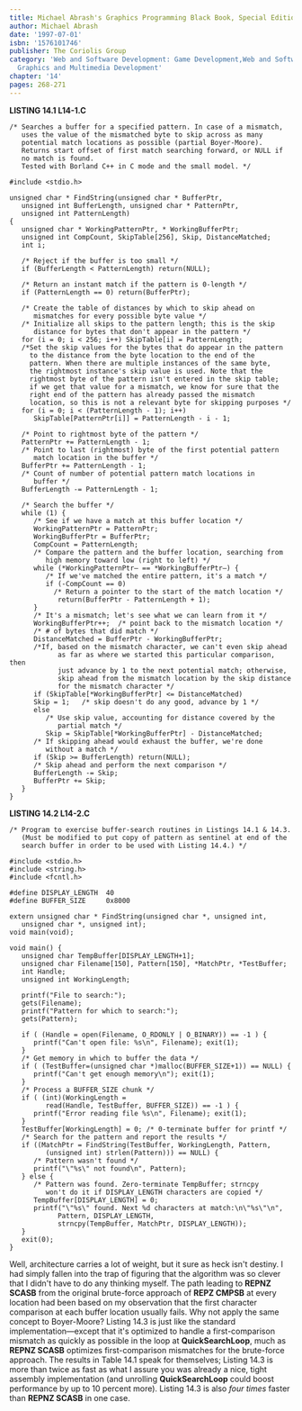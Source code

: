 ```yaml
---
title: Michael Abrash's Graphics Programming Black Book, Special Edition
author: Michael Abrash
date: '1997-07-01'
isbn: '1576101746'
publisher: The Coriolis Group
category: 'Web and Software Development: Game Development,Web and Software Development:
  Graphics and Multimedia Development'
chapter: '14'
pages: 268-271
---
```


**LISTING 14.1 L14-1.C**

    /* Searches a buffer for a specified pattern. In case of a mismatch,
       uses the value of the mismatched byte to skip across as many
       potential match locations as possible (partial Boyer-Moore).
       Returns start offset of first match searching forward, or NULL if
       no match is found.
       Tested with Borland C++ in C mode and the small model. */

    #include <stdio.h>

    unsigned char * FindString(unsigned char * BufferPtr,
       unsigned int BufferLength, unsigned char * PatternPtr,
       unsigned int PatternLength)
    {
       unsigned char * WorkingPatternPtr, * WorkingBufferPtr;
       unsigned int CompCount, SkipTable[256], Skip, DistanceMatched;
       int i;

       /* Reject if the buffer is too small */
       if (BufferLength < PatternLength) return(NULL);

       /* Return an instant match if the pattern is 0-length */
       if (PatternLength == 0) return(BufferPtr);

       /* Create the table of distances by which to skip ahead on
          mismatches for every possible byte value */
       /* Initialize all skips to the pattern length; this is the skip
          distance for bytes that don't appear in the pattern */
       for (i = 0; i < 256; i++) SkipTable[i] = PatternLength;
       /*Set the skip values for the bytes that do appear in the pattern
         to the distance from the byte location to the end of the
         pattern. When there are multiple instances of the same byte,
         the rightmost instance's skip value is used. Note that the
         rightmost byte of the pattern isn't entered in the skip table;
         if we get that value for a mismatch, we know for sure that the
         right end of the pattern has already passed the mismatch
         location, so this is not a relevant byte for skipping purposes */
       for (i = 0; i < (PatternLength - 1); i++)
          SkipTable[PatternPtr[i]] = PatternLength - i - 1;

       /* Point to rightmost byte of the pattern */
       PatternPtr += PatternLength - 1;
       /* Point to last (rightmost) byte of the first potential pattern
          match location in the buffer */
       BufferPtr += PatternLength - 1;
       /* Count of number of potential pattern match locations in
          buffer */
       BufferLength -= PatternLength - 1;

       /* Search the buffer */
       while (1) {
          /* See if we have a match at this buffer location */
          WorkingPatternPtr = PatternPtr;
          WorkingBufferPtr = BufferPtr;
          CompCount = PatternLength;
          /* Compare the pattern and the buffer location, searching from
             high memory toward low (right to left) */
          while (*WorkingPatternPtr— == *WorkingBufferPtr—) {
             /* If we've matched the entire pattern, it's a match */
             if (-CompCount == 0)
               /* Return a pointer to the start of the match location */
                return(BufferPtr - PatternLength + 1);
          }
          /* It's a mismatch; let's see what we can learn from it */
          WorkingBufferPtr++;  /* point back to the mismatch location */
          /* # of bytes that did match */
          DistanceMatched = BufferPtr - WorkingBufferPtr;
          /*If, based on the mismatch character, we can't even skip ahead
                as far as where we started this particular comparison, then
                just advance by 1 to the next potential match; otherwise,
                skip ahead from the mismatch location by the skip distance
                for the mismatch character */
          if (SkipTable[*WorkingBufferPtr] <= DistanceMatched)
          Skip = 1;   /* skip doesn't do any good, advance by 1 */
          else
             /* Use skip value, accounting for distance covered by the
                partial match */
             Skip = SkipTable[*WorkingBufferPtr] - DistanceMatched;
          /* If skipping ahead would exhaust the buffer, we're done
             without a match */
          if (Skip >= BufferLength) return(NULL);
          /* Skip ahead and perform the next comparison */
          BufferLength -= Skip;
          BufferPtr += Skip;
       }
    }

**LISTING 14.2 L14-2.C**

    /* Program to exercise buffer-search routines in Listings 14.1 & 14.3.
       (Must be modified to put copy of pattern as sentinel at end of the
       search buffer in order to be used with Listing 14.4.) */

    #include <stdio.h>
    #include <string.h>
    #include <fcntl.h>

    #define DISPLAY_LENGTH  40
    #define BUFFER_SIZE     0x8000

    extern unsigned char * FindString(unsigned char *, unsigned int,
       unsigned char *, unsigned int);
    void main(void);

    void main() {
       unsigned char TempBuffer[DISPLAY_LENGTH+1];
       unsigned char Filename[150], Pattern[150], *MatchPtr, *TestBuffer;
       int Handle;
       unsigned int WorkingLength;

       printf("File to search:");
       gets(Filename);
       printf("Pattern for which to search:");
       gets(Pattern);

       if ( (Handle = open(Filename, O_RDONLY | O_BINARY)) == -1 ) {
          printf("Can't open file: %s\n", Filename); exit(1);
       }
       /* Get memory in which to buffer the data */
       if ( (TestBuffer=(unsigned char *)malloc(BUFFER_SIZE+1)) == NULL) {
          printf("Can't get enough memory\n"); exit(1);
       }
       /* Process a BUFFER_SIZE chunk */
       if ( (int)(WorkingLength =
             read(Handle, TestBuffer, BUFFER_SIZE)) == -1 ) {
          printf("Error reading file %s\n", Filename); exit(1);
       }
       TestBuffer[WorkingLength] = 0; /* 0-terminate buffer for printf */
       /* Search for the pattern and report the results */
       if ((MatchPtr = FindString(TestBuffer, WorkingLength, Pattern,
             (unsigned int) strlen(Pattern))) == NULL) {
          /* Pattern wasn't found */
          printf("\"%s\" not found\n", Pattern);
       } else {
          /* Pattern was found. Zero-terminate TempBuffer; strncpy
             won't do it if DISPLAY_LENGTH characters are copied */
          TempBuffer[DISPLAY_LENGTH] = 0;
          printf("\"%s\" found. Next %d characters at match:\n\"%s\"\n",
                Pattern, DISPLAY_LENGTH,
                strncpy(TempBuffer, MatchPtr, DISPLAY_LENGTH));
       }
       exit(0);
    }

Well, architecture carries a lot of weight, but it sure as heck isn't
destiny. I had simply fallen into the trap of figuring that the
algorithm was so clever that I didn't have to do any thinking myself.
The path leading to **REPNZ SCASB** from the original brute-force
approach of **REPZ CMPSB** at every location had been based on my
observation that the first character comparison at each buffer location
usually fails. Why not apply the same concept to Boyer-Moore? Listing
14.3 is just like the standard implementation—except that it's optimized
to handle a first-comparison mismatch as quickly as possible in the loop
at **QuickSearchLoop**, much as **REPNZ SCASB** optimizes
first-comparison mismatches for the brute-force approach. The results in
Table 14.1 speak for themselves; Listing 14.3 is more than twice as fast
as what I assure you was already a nice, tight assembly implementation
(and unrolling **QuickSearchLoop** could boost performance by up to 10
percent more). Listing 14.3 is also *four times* faster than **REPNZ
SCASB** in one case.